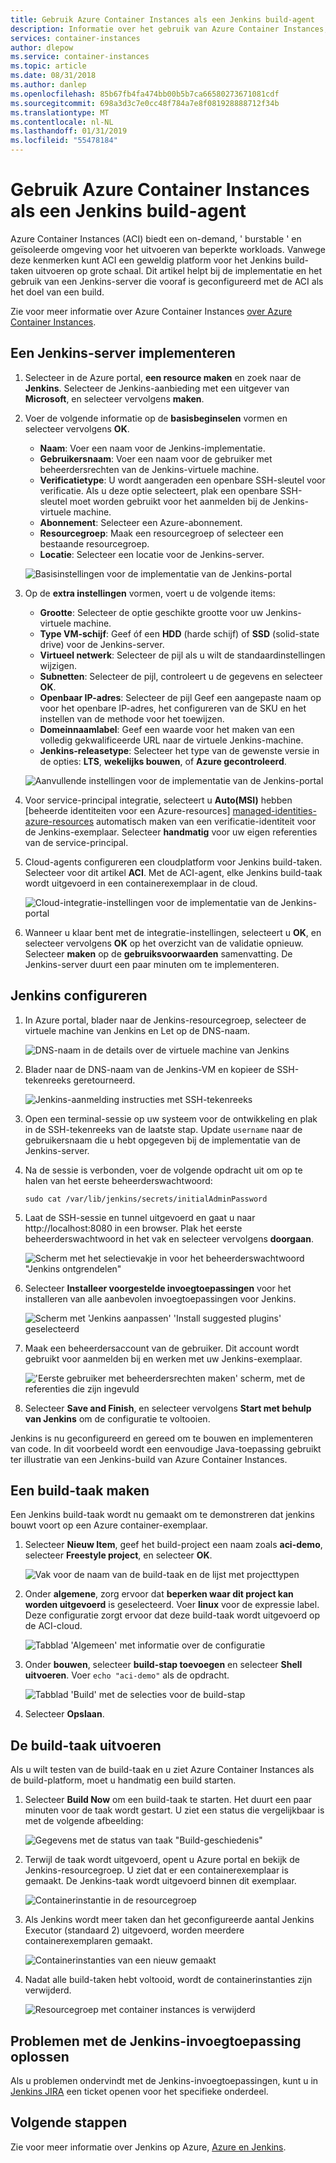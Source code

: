 ```yaml
---
title: Gebruik Azure Container Instances als een Jenkins build-agent
description: Informatie over het gebruik van Azure Container Instances, zoals een Jenkins-build agent.
services: container-instances
author: dlepow
ms.service: container-instances
ms.topic: article
ms.date: 08/31/2018
ms.author: danlep
ms.openlocfilehash: 85b67fb4fa474bb00b5b7ca66580273671081cdf
ms.sourcegitcommit: 698a3d3c7e0cc48f784a7e8f081928888712f34b
ms.translationtype: MT
ms.contentlocale: nl-NL
ms.lasthandoff: 01/31/2019
ms.locfileid: "55478184"
---
```

# <a name="use-azure-container-instances-as-a-jenkins-build-agent"></a>Gebruik Azure Container Instances als een Jenkins build-agent

Azure Container Instances (ACI) biedt een on-demand, ' burstable ' en geïsoleerde omgeving voor het uitvoeren van beperkte workloads. Vanwege deze kenmerken kunt ACI een geweldig platform voor het Jenkins build-taken uitvoeren op grote schaal. Dit artikel helpt bij de implementatie en het gebruik van een Jenkins-server die vooraf is geconfigureerd met de ACI als het doel van een build.

Zie voor meer informatie over Azure Container Instances [over Azure Container Instances][about-aci].

## <a name="deploy-a-jenkins-server"></a>Een Jenkins-server implementeren

1. Selecteer in de Azure portal, **een resource maken** en zoek naar de **Jenkins**. Selecteer de Jenkins-aanbieding met een uitgever van **Microsoft**, en selecteer vervolgens **maken**.

2. Voer de volgende informatie op de **basisbeginselen** vormen en selecteer vervolgens **OK**.

   - **Naam**: Voer een naam voor de Jenkins-implementatie.
   - **Gebruikersnaam**: Voer een naam voor de gebruiker met beheerdersrechten van de Jenkins-virtuele machine.
   - **Verificatietype**: U wordt aangeraden een openbare SSH-sleutel voor verificatie. Als u deze optie selecteert, plak een openbare SSH-sleutel moet worden gebruikt voor het aanmelden bij de Jenkins-virtuele machine.
   - **Abonnement**: Selecteer een Azure-abonnement.
   - **Resourcegroep**: Maak een resourcegroep of selecteer een bestaande resourcegroep.
   - **Locatie**: Selecteer een locatie voor de Jenkins-server.

   ![Basisinstellingen voor de implementatie van de Jenkins-portal](./media/container-instances-jenkins/jenkins-portal-01.png)

3. Op de **extra instellingen** vormen, voert u de volgende items:

   - **Grootte**: Selecteer de optie geschikte grootte voor uw Jenkins-virtuele machine.
   - **Type VM-schijf**: Geef óf een **HDD** (harde schijf) of **SSD** (solid-state drive) voor de Jenkins-server.
   - **Virtueel netwerk**: Selecteer de pijl als u wilt de standaardinstellingen wijzigen.
   - **Subnetten**: Selecteer de pijl, controleert u de gegevens en selecteer **OK**.
   - **Openbaar IP-adres**: Selecteer de pijl Geef een aangepaste naam op voor het openbare IP-adres, het configureren van de SKU en het instellen van de methode voor het toewijzen.
   - **Domeinnaamlabel**: Geef een waarde voor het maken van een volledig gekwalificeerde URL naar de virtuele Jenkins-machine.
   - **Jenkins-releasetype**: Selecteer het type van de gewenste versie in de opties: **LTS**, **wekelijks bouwen**, of **Azure gecontroleerd**.

   ![Aanvullende instellingen voor de implementatie van de Jenkins-portal](./media/container-instances-jenkins/jenkins-portal-02.png)

4. Voor service-principal integratie, selecteert u **Auto(MSI)** hebben [beheerde identiteiten voor een Azure-resources] [ managed-identities-azure-resources] automatisch maken van een verificatie-identiteit voor de Jenkins-exemplaar. Selecteer **handmatig** voor uw eigen referenties van de service-principal.

5. Cloud-agents configureren een cloudplatform voor Jenkins build-taken. Selecteer voor dit artikel **ACI**. Met de ACI-agent, elke Jenkins build-taak wordt uitgevoerd in een containerexemplaar in de cloud.

   ![Cloud-integratie-instellingen voor de implementatie van de Jenkins-portal](./media/container-instances-jenkins/jenkins-portal-03.png)

6. Wanneer u klaar bent met de integratie-instellingen, selecteert u **OK**, en selecteer vervolgens **OK** op het overzicht van de validatie opnieuw. Selecteer **maken** op de **gebruiksvoorwaarden** samenvatting. De Jenkins-server duurt een paar minuten om te implementeren.

## <a name="configure-jenkins"></a>Jenkins configureren

1. In Azure portal, blader naar de Jenkins-resourcegroep, selecteer de virtuele machine van Jenkins en Let op de DNS-naam.

   ![DNS-naam in de details over de virtuele machine van Jenkins](./media/container-instances-jenkins/jenkins-portal-fqdn.png)

2. Blader naar de DNS-naam van de Jenkins-VM en kopieer de SSH-tekenreeks geretourneerd.

   ![Jenkins-aanmelding instructies met SSH-tekenreeks](./media/container-instances-jenkins/jenkins-portal-04.png)

3. Open een terminal-sessie op uw systeem voor de ontwikkeling en plak in de SSH-tekenreeks van de laatste stap. Update `username` naar de gebruikersnaam die u hebt opgegeven bij de implementatie van de Jenkins-server.

4. Na de sessie is verbonden, voer de volgende opdracht uit om op te halen van het eerste beheerderswachtwoord:

   ```
   sudo cat /var/lib/jenkins/secrets/initialAdminPassword
   ```

5. Laat de SSH-sessie en tunnel uitgevoerd en gaat u naar http://localhost:8080 in een browser. Plak het eerste beheerderswachtwoord in het vak en selecteer vervolgens **doorgaan**.

   ![Scherm met het selectievakje in voor het beheerderswachtwoord "Jenkins ontgrendelen"](./media/container-instances-jenkins/jenkins-portal-05.png)

6. Selecteer **Installeer voorgestelde invoegtoepassingen** voor het installeren van alle aanbevolen invoegtoepassingen voor Jenkins.

   ![Scherm met 'Jenkins aanpassen' 'Install suggested plugins' geselecteerd](./media/container-instances-jenkins/jenkins-portal-06.png)

7. Maak een beheerdersaccount van de gebruiker. Dit account wordt gebruikt voor aanmelden bij en werken met uw Jenkins-exemplaar.

   !['Eerste gebruiker met beheerdersrechten maken' scherm, met de referenties die zijn ingevuld](./media/container-instances-jenkins/jenkins-portal-07.png)

8. Selecteer **Save and Finish**, en selecteer vervolgens **Start met behulp van Jenkins** om de configuratie te voltooien.

Jenkins is nu geconfigureerd en gereed om te bouwen en implementeren van code. In dit voorbeeld wordt een eenvoudige Java-toepassing gebruikt ter illustratie van een Jenkins-build van Azure Container Instances.

## <a name="create-a-build-job"></a>Een build-taak maken

Een Jenkins build-taak wordt nu gemaakt om te demonstreren dat jenkins bouwt voort op een Azure container-exemplaar.

1. Selecteer **Nieuw Item**, geef het build-project een naam zoals **aci-demo**, selecteer **Freestyle project**, en selecteer **OK**.

   ![Vak voor de naam van de build-taak en de lijst met projecttypen](./media/container-instances-jenkins/jenkins-new-job.png)

2. Onder **algemene**, zorg ervoor dat **beperken waar dit project kan worden uitgevoerd** is geselecteerd. Voer **linux** voor de expressie label. Deze configuratie zorgt ervoor dat deze build-taak wordt uitgevoerd op de ACI-cloud.

   ![Tabblad 'Algemeen' met informatie over de configuratie](./media/container-instances-jenkins/jenkins-job-01.png)

3. Onder **bouwen**, selecteer **build-stap toevoegen** en selecteer **Shell uitvoeren**. Voer `echo "aci-demo"` als de opdracht.

   ![Tabblad 'Build' met de selecties voor de build-stap](./media/container-instances-jenkins/jenkins-job-02.png)

5. Selecteer **Opslaan**.

## <a name="run-the-build-job"></a>De build-taak uitvoeren

Als u wilt testen van de build-taak en u ziet Azure Container Instances als de build-platform, moet u handmatig een build starten.

1. Selecteer **Build Now** om een build-taak te starten. Het duurt een paar minuten voor de taak wordt gestart. U ziet een status die vergelijkbaar is met de volgende afbeelding:

   ![Gegevens met de status van taak "Build-geschiedenis"](./media/container-instances-jenkins/jenkins-job-status.png)

2. Terwijl de taak wordt uitgevoerd, opent u Azure portal en bekijk de Jenkins-resourcegroep. U ziet dat er een containerexemplaar is gemaakt. De Jenkins-taak wordt uitgevoerd binnen dit exemplaar.

   ![Containerinstantie in de resourcegroep](./media/container-instances-jenkins/jenkins-aci.png)

3. Als Jenkins wordt meer taken dan het geconfigureerde aantal Jenkins Executor (standaard 2) uitgevoerd, worden meerdere containerexemplaren gemaakt.

   ![Containerinstanties van een nieuw gemaakt](./media/container-instances-jenkins/jenkins-aci-multi.png)

4. Nadat alle build-taken hebt voltooid, wordt de containerinstanties zijn verwijderd.

   ![Resourcegroep met container instances is verwijderd](./media/container-instances-jenkins/jenkins-aci-none.png)

## <a name="troubleshooting-the-jenkins-plugin"></a>Problemen met de Jenkins-invoegtoepassing oplossen

Als u problemen ondervindt met de Jenkins-invoegtoepassingen, kunt u in [Jenkins JIRA](https://issues.jenkins-ci.org/) een ticket openen voor het specifieke onderdeel.

## <a name="next-steps"></a>Volgende stappen

Zie voor meer informatie over Jenkins op Azure, [Azure en Jenkins][jenkins-azure].

<!-- LINKS - internal -->
[about-aci]: ./container-instances-overview.md
[jenkins-azure]: ../jenkins/overview.md
[managed-identities-azure-resources]: ../active-directory/managed-identities-azure-resources/overview.md